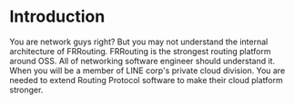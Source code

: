 # Introduction

You are network guys right?
But you may not understand the internal architecture of FRRouting.
FRRouting is the strongest routing platform around OSS.
All of networking software engineer should understand it. When you will be
a member of LINE corp's private cloud division. You are needed to extend
Routing Protocol software to make their cloud platform stronger.
